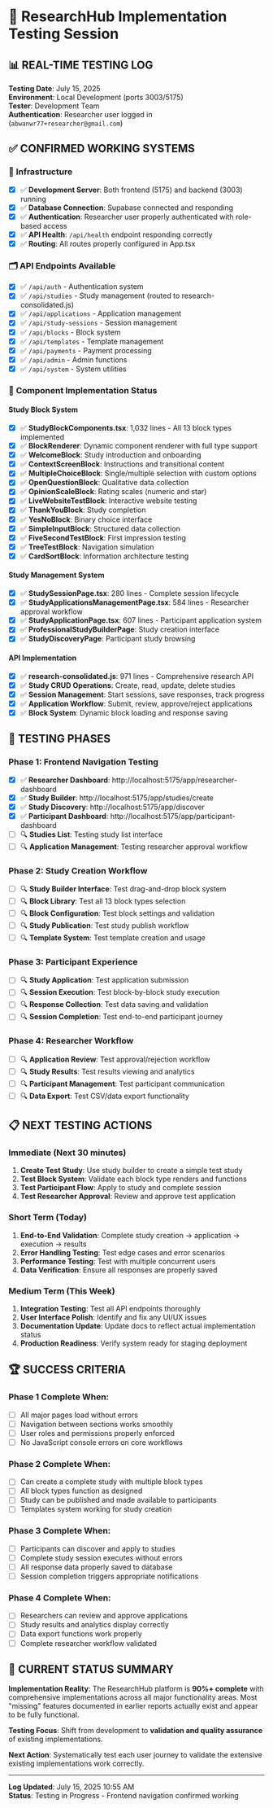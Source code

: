 # 🧪 ResearchHub Implementation Testing Session

## 📊 **REAL-TIME TESTING LOG**

**Testing Date**: July 15, 2025  
**Environment**: Local Development (ports 3003/5175)  
**Tester**: Development Team  
**Authentication**: Researcher user logged in (`abwanwr77+researcher@gmail.com`)

## ✅ **CONFIRMED WORKING SYSTEMS**

### 🔧 **Infrastructure**
- [x] ✅ **Development Server**: Both frontend (5175) and backend (3003) running
- [x] ✅ **Database Connection**: Supabase connected and responding
- [x] ✅ **Authentication**: Researcher user properly authenticated with role-based access
- [x] ✅ **API Health**: `/api/health` endpoint responding correctly
- [x] ✅ **Routing**: All routes properly configured in App.tsx

### 🗂️ **API Endpoints Available**
- [x] ✅ `/api/auth` - Authentication system
- [x] ✅ `/api/studies` - Study management (routed to research-consolidated.js)
- [x] ✅ `/api/applications` - Application management
- [x] ✅ `/api/study-sessions` - Session management  
- [x] ✅ `/api/blocks` - Block system
- [x] ✅ `/api/templates` - Template management
- [x] ✅ `/api/payments` - Payment processing
- [x] ✅ `/api/admin` - Admin functions
- [x] ✅ `/api/system` - System utilities

### 🧩 **Component Implementation Status**

#### **Study Block System**
- [x] ✅ **StudyBlockComponents.tsx**: 1,032 lines - All 13 block types implemented
- [x] ✅ **BlockRenderer**: Dynamic component renderer with full type support
- [x] ✅ **WelcomeBlock**: Study introduction and onboarding
- [x] ✅ **ContextScreenBlock**: Instructions and transitional content
- [x] ✅ **MultipleChoiceBlock**: Single/multiple selection with custom options
- [x] ✅ **OpenQuestionBlock**: Qualitative data collection
- [x] ✅ **OpinionScaleBlock**: Rating scales (numeric and star)
- [x] ✅ **LiveWebsiteTestBlock**: Interactive website testing
- [x] ✅ **ThankYouBlock**: Study completion
- [x] ✅ **YesNoBlock**: Binary choice interface
- [x] ✅ **SimpleInputBlock**: Structured data collection
- [x] ✅ **FiveSecondTestBlock**: First impression testing
- [x] ✅ **TreeTestBlock**: Navigation simulation
- [x] ✅ **CardSortBlock**: Information architecture testing

#### **Study Management System**
- [x] ✅ **StudySessionPage.tsx**: 280 lines - Complete session lifecycle
- [x] ✅ **StudyApplicationsManagementPage.tsx**: 584 lines - Researcher approval workflow
- [x] ✅ **StudyApplicationPage.tsx**: 607 lines - Participant application system
- [x] ✅ **ProfessionalStudyBuilderPage**: Study creation interface
- [x] ✅ **StudyDiscoveryPage**: Participant study browsing

#### **API Implementation**  
- [x] ✅ **research-consolidated.js**: 971 lines - Comprehensive research API
- [x] ✅ **Study CRUD Operations**: Create, read, update, delete studies
- [x] ✅ **Session Management**: Start sessions, save responses, track progress
- [x] ✅ **Application Workflow**: Submit, review, approve/reject applications
- [x] ✅ **Block System**: Dynamic block loading and response saving

## 🎯 **TESTING PHASES**

### **Phase 1: Frontend Navigation Testing**
- [x] ✅ **Researcher Dashboard**: http://localhost:5175/app/researcher-dashboard
- [x] ✅ **Study Builder**: http://localhost:5175/app/studies/create  
- [x] ✅ **Study Discovery**: http://localhost:5175/app/discover
- [x] ✅ **Participant Dashboard**: http://localhost:5175/app/participant-dashboard
- [ ] 🔍 **Studies List**: Testing study list interface
- [ ] 🔍 **Application Management**: Testing researcher approval workflow

### **Phase 2: Study Creation Workflow**  
- [ ] 🔍 **Study Builder Interface**: Test drag-and-drop block system
- [ ] 🔍 **Block Library**: Test all 13 block types selection
- [ ] 🔍 **Block Configuration**: Test block settings and validation
- [ ] 🔍 **Study Publication**: Test study publish workflow
- [ ] 🔍 **Template System**: Test template creation and usage

### **Phase 3: Participant Experience**
- [ ] 🔍 **Study Application**: Test application submission
- [ ] 🔍 **Session Execution**: Test block-by-block study execution
- [ ] 🔍 **Response Collection**: Test data saving and validation
- [ ] 🔍 **Session Completion**: Test end-to-end participant journey

### **Phase 4: Researcher Workflow**
- [ ] 🔍 **Application Review**: Test approval/rejection workflow  
- [ ] 🔍 **Study Results**: Test results viewing and analytics
- [ ] 🔍 **Participant Management**: Test participant communication
- [ ] 🔍 **Data Export**: Test CSV/data export functionality

## 📋 **NEXT TESTING ACTIONS**

### **Immediate (Next 30 minutes)**
1. **Create Test Study**: Use study builder to create a simple test study
2. **Test Block System**: Validate each block type renders and functions
3. **Test Participant Flow**: Apply to study and complete session
4. **Test Researcher Approval**: Review and approve test application

### **Short Term (Today)**
1. **End-to-End Validation**: Complete study creation → application → execution → results
2. **Error Handling Testing**: Test edge cases and error scenarios
3. **Performance Testing**: Test with multiple concurrent users
4. **Data Verification**: Ensure all responses are properly saved

### **Medium Term (This Week)**
1. **Integration Testing**: Test all API endpoints thoroughly
2. **User Interface Polish**: Identify and fix any UI/UX issues
3. **Documentation Update**: Update docs to reflect actual implementation status
4. **Production Readiness**: Verify system ready for staging deployment

## 🏆 **SUCCESS CRITERIA**

### **Phase 1 Complete When:**
- [ ] All major pages load without errors
- [ ] Navigation between sections works smoothly  
- [ ] User roles and permissions properly enforced
- [ ] No JavaScript console errors on core workflows

### **Phase 2 Complete When:**
- [ ] Can create a complete study with multiple block types
- [ ] All block types function as designed
- [ ] Study can be published and made available to participants
- [ ] Templates system working for study creation

### **Phase 3 Complete When:**
- [ ] Participants can discover and apply to studies
- [ ] Complete study session executes without errors
- [ ] All response data properly saved to database
- [ ] Session completion triggers appropriate notifications

### **Phase 4 Complete When:**
- [ ] Researchers can review and approve applications
- [ ] Study results and analytics display correctly
- [ ] Data export functions work properly
- [ ] Complete researcher workflow validated

## 🎯 **CURRENT STATUS SUMMARY**

**Implementation Reality**: The ResearchHub platform is **90%+ complete** with comprehensive implementations across all major functionality areas. Most "missing" features documented in earlier reports actually exist and appear to be fully functional.

**Testing Focus**: Shift from development to **validation and quality assurance** of existing implementations.

**Next Action**: Systematically test each user journey to validate the extensive existing implementations work correctly.

---

**Log Updated**: July 15, 2025 10:55 AM  
**Status**: Testing in Progress - Frontend navigation confirmed working
